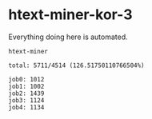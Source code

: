 # htext-miner-kor-3

Everything doing here is automated.

```
htext-miner

total: 5711/4514 (126.51750110766504%)

job0: 1012
job1: 1002
job2: 1439
job3: 1124
job4: 1134
```